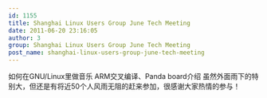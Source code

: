 ```yaml
---
id: 1155
title: Shanghai Linux Users Group June Tech Meeting
date: 2011-06-20 23:16:05
author: 3
group: Shanghai Linux Users Group June Tech Meeting
post_name: shanghai-linux-users-group-june-tech-meeting
---
```


如何在GNU/Linux里做音乐
ARM交叉编译、Panda board介绍
虽然外面雨下的特别大，但还是有将近50个人风雨无阻的赶来参加，很感谢大家热情的参与！